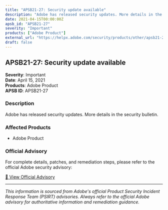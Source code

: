 ```yaml
---
title: "APSB21-27: Security update available"
description: "Adobe has released security updates. More details in the security bulletin."
date: 2021-04-15T00:00:00Z
apsb_id: "APSB21-27"
severity: "Important"
products: ["Adobe Product"]
external_url: "https://helpx.adobe.com/security/products/other/apsb21-27.html"
draft: false
---
```


## APSB21-27: Security update available

**Severity**: Important  
**Date**: April 15, 2021  
**Products**: Adobe Product  
**APSB ID**: APSB21-27

### Description

Adobe has released security updates. More details in the security bulletin.

### Affected Products

- Adobe Product


### Official Advisory

For complete details, patches, and remediation steps, please refer to the official Adobe security advisory:

[🔗 View Official Advisory](https://helpx.adobe.com/security/products/other/apsb21-27.html)

---

*This information is sourced from Adobe's official Product Security Incident Response Team (PSIRT) advisories. Always refer to the official Adobe advisory for authoritative information and remediation guidance.*
